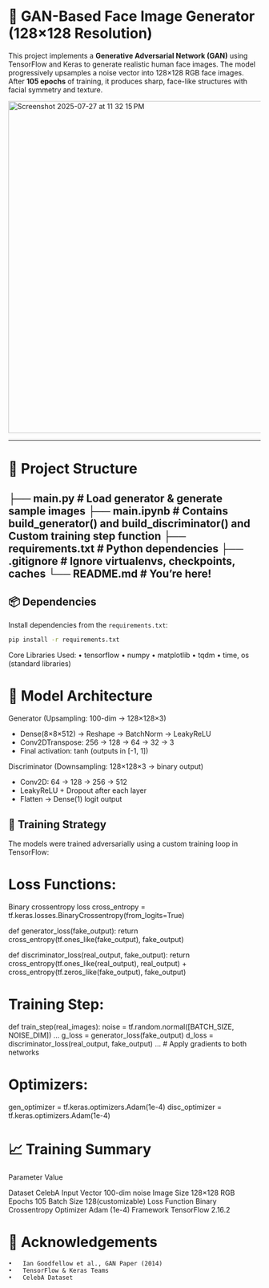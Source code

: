 # 🧠 GAN-Based Face Image Generator (128×128 Resolution)

This project implements a **Generative Adversarial Network (GAN)** using TensorFlow and Keras to generate realistic human face images. The model progressively upsamples a noise vector into 128×128 RGB face images. After **105 epochs** of training, it produces sharp, face-like structures with facial symmetry and texture.

<img width="721" height="662" alt="Screenshot 2025-07-27 at 11 32 15 PM" src="https://github.com/user-attachments/assets/be7a1e4c-9507-470e-9747-cf841e8e41ad" />

---

# 📂 Project Structure
├── main.py                     # Load generator & generate sample images
├── main.ipynb                   # Contains build_generator() and build_discriminator() and Custom training step function
├── requirements.txt            # Python dependencies
├── .gitignore                  # Ignore virtualenvs, checkpoints, caches
└── README.md                   # You’re here!
---

## 📦 Dependencies

Install dependencies from the `requirements.txt`:

```bash
pip install -r requirements.txt
```
Core Libraries Used:
	•	tensorflow
	•	numpy
	•	matplotlib
	•	tqdm
	•	time, os (standard libraries)

# 🧠 Model Architecture

Generator (Upsampling: 100-dim → 128×128×3)
- Dense(8×8×512) → Reshape → BatchNorm → LeakyReLU
- Conv2DTranspose: 256 → 128 → 64 → 32 → 3
- Final activation: tanh (outputs in [-1, 1])

Discriminator (Downsampling: 128×128×3 → binary output)
- Conv2D: 64 → 128 → 256 → 512
- LeakyReLU + Dropout after each layer
- Flatten → Dense(1) logit output

## 🧪 Training Strategy

The models were trained adversarially using a custom training loop in TensorFlow:

# Loss Functions:
Binary crossentropy loss
cross_entropy = tf.keras.losses.BinaryCrossentropy(from_logits=True)

def generator_loss(fake_output):
    return cross_entropy(tf.ones_like(fake_output), fake_output)

def discriminator_loss(real_output, fake_output):
    return cross_entropy(tf.ones_like(real_output), real_output) + \
           cross_entropy(tf.zeros_like(fake_output), fake_output)

# Training Step:
def train_step(real_images):
    noise = tf.random.normal([BATCH_SIZE, NOISE_DIM])
    ...
    g_loss = generator_loss(fake_output)
    d_loss = discriminator_loss(real_output, fake_output)
    ...
    # Apply gradients to both networks
    
# Optimizers:

gen_optimizer = tf.keras.optimizers.Adam(1e-4)
disc_optimizer = tf.keras.optimizers.Adam(1e-4)

# 📈 Training Summary
Parameter                    Value

Dataset                      CelebA
Input Vector              100-dim noise
Image Size                 128×128 RGB
Epochs                         105
Batch Size               128(customizable)
Loss Function           Binary Crossentropy
Optimizer                  Adam (1e-4)
Framework               TensorFlow 2.16.2

# 🙌 Acknowledgements
	•	Ian Goodfellow et al., GAN Paper (2014)
	•	TensorFlow & Keras Teams
	•	CelebA Dataset


